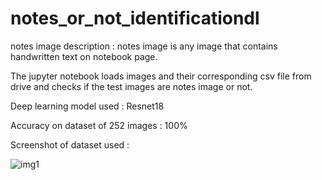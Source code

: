 # notes_or_not_identificationdl
notes image description : notes image is any image that contains handwritten text on notebook page.

The jupyter notebook loads images and their corresponding csv file from drive and checks if the test images are notes image or not.

Deep learning model used : Resnet18

Accuracy on dataset of 252 images : 100% 

Screenshot of dataset used :

![img1](https://user-images.githubusercontent.com/47369748/99874586-29105580-2c0f-11eb-86f3-6a2e29b40cff.png)
